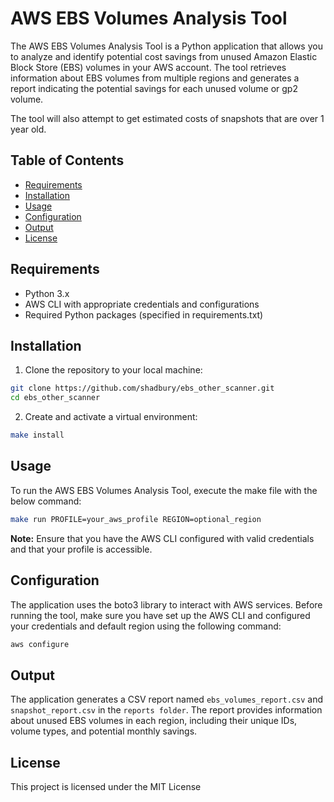 # AWS EBS Volumes Analysis Tool

The AWS EBS Volumes Analysis Tool is a Python application that allows you to analyze and identify potential cost savings from unused Amazon Elastic Block Store (EBS) volumes in your AWS account. The tool retrieves information about EBS volumes from multiple regions and generates a report indicating the potential savings for each unused volume or gp2 volume.

The tool will also attempt to get estimated costs of snapshots that are over 1 year old.

## Table of Contents

- [Requirements](#requirements)
- [Installation](#installation)
- [Usage](#usage)
- [Configuration](#configuration)
- [Output](#output)
- [License](#license)

## Requirements

- Python 3.x
- AWS CLI with appropriate credentials and configurations
- Required Python packages (specified in requirements.txt)

## Installation

1. Clone the repository to your local machine:

```bash
git clone https://github.com/shadbury/ebs_other_scanner.git
cd ebs_other_scanner

```

2. Create and activate a virtual environment:

```bash
make install
```


## Usage

To run the AWS EBS Volumes Analysis Tool, execute the make file with the below command:
```bash
make run PROFILE=your_aws_profile REGION=optional_region
```

<b>Note:</b> Ensure that you have the AWS CLI configured with valid credentials and that your profile is accessible.

## Configuration

The application uses the boto3 library to interact with AWS services. Before running the tool, make sure you have set up the AWS CLI and configured your credentials and default region using the following command:
```bash
aws configure
```

## Output

The application generates a CSV report named `ebs_volumes_report.csv` and `snapshot_report.csv` in the `reports folder`. The report provides information about unused EBS volumes in each region, including their unique IDs, volume types, and potential monthly savings.

## License

This project is licensed under the MIT License